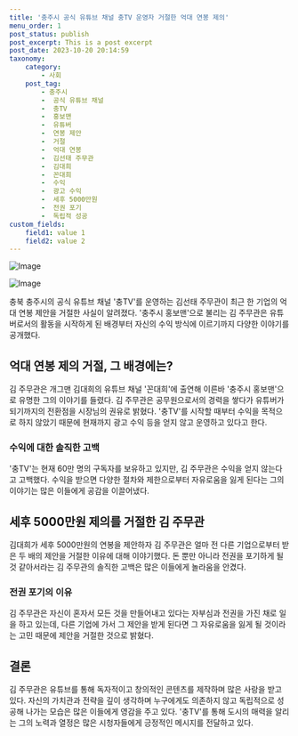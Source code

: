 ```yaml
---
title: '충주시 공식 유튜브 채널 충TV 운영자 거절한 억대 연봉 제의'
menu_order: 1
post_status: publish
post_excerpt: This is a post excerpt
post_date: 2023-10-20 20:14:59
taxonomy:
    category:
        - 사회
    post_tag:
        - 충주시
        -  공식 유튜브 채널
        -  충TV
        -  홍보맨
        -  유튜버
        -  연봉 제안
        -  거절
        -  억대 연봉
        -  김선태 주무관
        -  김대희
        -  꼰대희
        -  수익
        -  광고 수익
        -  세후 5000만원
        -  전권 포기
        -  독립적 성공
custom_fields:
    field1: value 1
    field2: value 2
---
```


![Image](https://imgnews.pstatic.net/image/018/2024/02/06/0005668338_001_20240206060401083.jpg?type=w647)

![Image](https://imgnews.pstatic.net/image/018/2024/02/06/0005668338_002_20240206060401097.jpg?type=w647)


충북 충주시의 공식 유튜브 채널 '충TV'를 운영하는 김선태 주무관이 최근 한 기업의 억대 연봉 제안을 거절한 사실이 알려졌다. '충주시 홍보맨'으로 불리는 김 주무관은 유튜버로서의 활동을 시작하게 된 배경부터 자신의 수익 방식에 이르기까지 다양한 이야기를 공개했다.

## 억대 연봉 제의 거절, 그 배경에는?

김 주무관은 개그맨 김대희의 유튜브 채널 '꼰대희'에 출연해 이른바 '충주시 홍보맨'으로 유명한 그의 이야기를 들렸다. 김 주무관은 공무원으로서의 경력을 쌓다가 유튜버가 되기까지의 전환점을 시장님의 권유로 밝혔다. '충TV'를 시작할 때부터 수익을 목적으로 하지 않았기 때문에 현재까지 광고 수익 등을 얻지 않고 운영하고 있다고 한다.

### 수익에 대한 솔직한 고백

'충TV'는 현재 60만 명의 구독자를 보유하고 있지만, 김 주무관은 수익을 얻지 않는다고 고백했다. 수익을 받으면 다양한 절차와 제한으로부터 자유로움을 잃게 된다는 그의 이야기는 많은 이들에게 공감을 이끌어냈다.

## 세후 5000만원 제의를 거절한 김 주무관

김대희가 세후 5000만원의 연봉을 제안하자 김 주무관은 얼마 전 다른 기업으로부터 받은 두 배의 제안을 거절한 이유에 대해 이야기했다. 돈 뿐만 아니라 전권을 포기하게 될 것 같아서라는 김 주무관의 솔직한 고백은 많은 이들에게 놀라움을 안겼다.

### 전권 포기의 이유

김 주무관은 자신이 혼자서 모든 것을 만들어내고 있다는 자부심과 전권을 가진 채로 일을 하고 있는데, 다른 기업에 가서 그 제안을 받게 된다면 그 자유로움을 잃게 될 것이라는 고민 때문에 제안을 거절한 것으로 밝혔다.

## 결론

김 주무관은 유튜브를 통해 독자적이고 창의적인 콘텐츠를 제작하며 많은 사랑을 받고 있다. 자신의 가치관과 전략을 깊이 생각하며 누구에게도 의존하지 않고 독립적으로 성공해 나가는 모습은 많은 이들에게 영감을 주고 있다. '충TV'를 통해 도시의 매력을 알리는 그의 노력과 열정은 많은 시청자들에게 긍정적인 메시지를 전달하고 있다.
